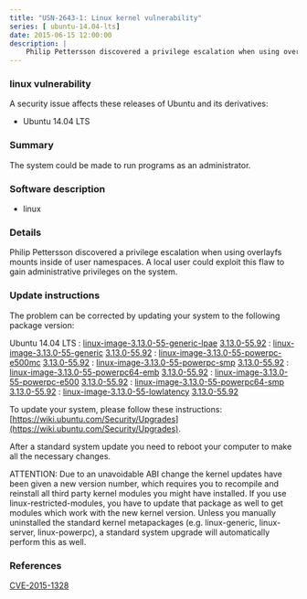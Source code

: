 ```yaml
---
title: "USN-2643-1: Linux kernel vulnerability"
series: [ ubuntu-14.04-lts]
date: 2015-06-15 12:00:00
description: |
    Philip Pettersson discovered a privilege escalation when using overlayfs mounts inside of user namespaces. A local user could exploit this flaw to gain administrative privileges on the system. 
--- 
```

 
### linux vulnerability

A security issue affects these releases of Ubuntu and its derivatives:

* Ubuntu 14.04 LTS

### Summary

The system could be made to run programs as an administrator. 

### Software description

* linux 

### Details

Philip Pettersson discovered a privilege escalation when using overlayfs mounts inside of user namespaces. A local user could exploit this flaw to gain administrative privileges on the system. 

### Update instructions

The problem can be corrected by updating your system to the following package version:

Ubuntu 14.04 LTS
 : [linux-image-3.13.0-55-generic-lpae](https://launchpad.net/ubuntu/+source/linux) <span> [3.13.0-55.92](https://launchpad.net/ubuntu/+source/linux/3.13.0-55.92) </span> 
 : [linux-image-3.13.0-55-generic](https://launchpad.net/ubuntu/+source/linux) <span> [3.13.0-55.92](https://launchpad.net/ubuntu/+source/linux/3.13.0-55.92) </span> 
 : [linux-image-3.13.0-55-powerpc-e500mc](https://launchpad.net/ubuntu/+source/linux) <span> [3.13.0-55.92](https://launchpad.net/ubuntu/+source/linux/3.13.0-55.92) </span> 
 : [linux-image-3.13.0-55-powerpc-smp](https://launchpad.net/ubuntu/+source/linux) <span> [3.13.0-55.92](https://launchpad.net/ubuntu/+source/linux/3.13.0-55.92) </span> 
 : [linux-image-3.13.0-55-powerpc64-emb](https://launchpad.net/ubuntu/+source/linux) <span> [3.13.0-55.92](https://launchpad.net/ubuntu/+source/linux/3.13.0-55.92) </span> 
 : [linux-image-3.13.0-55-powerpc-e500](https://launchpad.net/ubuntu/+source/linux) <span> [3.13.0-55.92](https://launchpad.net/ubuntu/+source/linux/3.13.0-55.92) </span> 
 : [linux-image-3.13.0-55-powerpc64-smp](https://launchpad.net/ubuntu/+source/linux) <span> [3.13.0-55.92](https://launchpad.net/ubuntu/+source/linux/3.13.0-55.92) </span> 
 : [linux-image-3.13.0-55-lowlatency](https://launchpad.net/ubuntu/+source/linux) <span> [3.13.0-55.92](https://launchpad.net/ubuntu/+source/linux/3.13.0-55.92) </span> 

To update your system, please follow these instructions: [https://wiki.ubuntu.com/Security/Upgrades](https://wiki.ubuntu.com/Security/Upgrades).

After a standard system update you need to reboot your computer to make all the necessary changes.

ATTENTION: Due to an unavoidable ABI change the kernel updates have been given a new version number, which requires you to recompile and reinstall all third party kernel modules you might have installed. If you use linux-restricted-modules, you have to update that package as well to get modules which work with the new kernel version. Unless you manually uninstalled the standard kernel metapackages (e.g. linux-generic, linux-server, linux-powerpc), a standard system upgrade will automatically perform this as well. 

### References

 [CVE-2015-1328](http://people.ubuntu.com/~ubuntu-security/cve/CVE-2015-1328)
 

